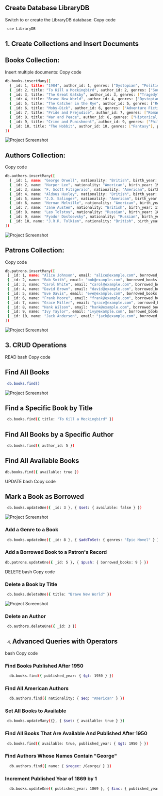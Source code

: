  ## Create Database LibraryDB
Switch to or create the LibraryDB database:
 Copy code
 ```bash
  use LibraryDB
 ``` 

## 1. Create Collections and Insert Documents

## Books Collection:
Insert multiple documents:
Copy code
```bash
db.books.insertMany([
  { _id: 1, title: "1984", author_id: 1, genres: ["Dystopian", "Political Fiction"], published_year: 1949, available: true },
  { _id: 2, title: "To Kill a Mockingbird", author_id: 2, genres: ["Southern Gothic", "Bildungsroman"], published_year: 1960, available: true },
  { _id: 3, title: "The Great Gatsby", author_id: 3, genres: ["Tragedy"], published_year: 1925, available: true },
  { _id: 4, title: "Brave New World", author_id: 4, genres: ["Dystopian", "Science Fiction"], published_year: 1932, available: true },
  { _id: 5, title: "The Catcher in the Rye", author_id: 5, genres: ["Realist Novel", "Bildungsroman"], published_year: 1951, available: true },
  { _id: 6, title: "Moby-Dick", author_id: 6, genres: ["Adventure Fiction"], published_year: 1851, available: true },
  { _id: 7, title: "Pride and Prejudice", author_id: 7, genres: ["Romantic Novel"], published_year: 1813, available: true },
  { _id: 8, title: "War and Peace", author_id: 8, genres: ["Historical Novel"], published_year: 1869, available: true },
  { _id: 9, title: "Crime and Punishment", author_id: 9, genres: ["Philosophical Novel"], published_year: 1866, available: true },
  { _id: 10, title: "The Hobbit", author_id: 10, genres: ["Fantasy"], published_year: 1937, available: true }
])
```

![Project Screenshot](media/LibraryS1C1.png)

## Authors Collection:
Copy code
```bash
db.authors.insertMany([
  { _id: 1, name: "George Orwell", nationality: "British", birth_year: 1903, death_year: 1950 },
  { _id: 2, name: "Harper Lee", nationality: "American", birth_year: 1926, death_year: 2016 },
  { _id: 3, name: "F. Scott Fitzgerald", nationality: "American", birth_year: 1896, death_year: 1940 },
  { _id: 4, name: "Aldous Huxley", nationality: "British", birth_year: 1894, death_year: 1963 },
  { _id: 5, name: "J.D. Salinger", nationality: "American", birth_year: 1919, death_year: 2010 },
  { _id: 6, name: "Herman Melville", nationality: "American", birth_year: 1819, death_year: 1891 },
  { _id: 7, name: "Jane Austen", nationality: "British", birth_year: 1775, death_year: 1817 },
  { _id: 8, name: "Leo Tolstoy", nationality: "Russian", birth_year: 1828, death_year: 1910 },
  { _id: 9, name: "Fyodor Dostoevsky", nationality: "Russian", birth_year: 1821, death_year: 1881 },
  { _id: 10, name: "J.R.R. Tolkien", nationality: "British", birth_year: 1892, death_year: 1973 }
])
 ```

![Project Screenshot](media/LibraryS1C2.png)

## Patrons Collection:
Copy code
 ```bash
db.patrons.insertMany([
  { _id: 1, name: "Alice Johnson", email: "alice@example.com", borrowed_books: [] },
  { _id: 2, name: "Bob Smith", email: "bob@example.com", borrowed_books: [1, 2] },
  { _id: 3, name: "Carol White", email: "carol@example.com", borrowed_books: [] },
  { _id: 4, name: "David Brown", email: "david@example.com", borrowed_books: [3] },
  { _id: 5, name: "Eve Davis", email: "eve@example.com", borrowed_books: [] },
  { _id: 6, name: "Frank Moore", email: "frank@example.com", borrowed_books: [4, 5] },
  { _id: 7, name: "Grace Miller", email: "grace@example.com", borrowed_books: [] },
  { _id: 8, name: "Hank Wilson", email: "hank@example.com", borrowed_books: [6] },
  { _id: 9, name: "Ivy Taylor", email: "ivy@example.com", borrowed_books: [] },
  { _id: 10, name: "Jack Anderson", email: "jack@example.com", borrowed_books: [7, 8] }
])
 ```

![Project Screenshot](media/LibraryS1C3.png)

## 3. CRUD Operations
READ
bash
  Copy code

## Find All Books
 ```bash
  db.books.find()
 ```
![Project Screenshot](media/LibraryS2-Find.png)

## Find a Specific Book by Title
 ```bash
  db.books.find({ title: "To Kill a Mockingbird" })
 ```

## Find All Books by a Specific Author
 ```bash
  db.books.find({ author_id: 5 })
 ```

## Find All Available Books
  ```bash
  db.books.find({ available: true })
  ```

UPDATE
bash
Copy code
## Mark a Book as Borrowed
  ```bash
   db.books.updateOne({ _id: 3 }, { $set: { available: false } })
  ```
   ![Project Screenshot](media/LibraryS1Add.png)

### Add a Genre to a Book
  ```bash
   db.books.updateOne({ _id: 8 }, { $addToSet: { genres: "Epic Novel" } })
  ```

### Add a Borrowed Book to a Patron's Record
   ```bash
   db.patrons.updateOne({ _id: 5 }, { $push: { borrowed_books: 9 } })
   ```

DELETE
bash
Copy code

### Delete a Book by Title
  ```bash
   db.books.deleteOne({ title: "Brave New World" })
  ``` 
 ![Project Screenshot](media/LibraryS1Delete.png) 

### Delete an Author
  ```bash
   db.authors.deleteOne({ _id: 3 })
  ```

4. ## Advanced Queries with Operators
bash
Copy code

### Find Books Published After 1950
 ```bash
   db.books.find({ published_year: { $gt: 1950 } })
 ```

### Find All American Authors
 ```bash
   db.authors.find({ nationality: { $eq: "American" } })
 ```

### Set All Books to Available
  ```bash
   db.books.updateMany({}, { $set: { available: true } })
  ```

### Find All Books That Are Available And Published After 1950
  ```bash
   db.books.find({ available: true, published_year: { $gt: 1950 } })
  ```

### Find Authors Whose Names Contain "George"
 ```bash
   db.authors.find({ name: { $regex: /George/ } })
 ```

### Increment Published Year of 1869 by 1
 ```bash
   db.books.updateOne({ published_year: 1869 }, { $inc: { published_year: 1 } })
 ```















